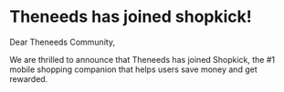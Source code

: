 # Theneeds has joined shopkick!

Dear Theneeds Community,

We are thrilled to announce that Theneeds has joined Shopkick, the #1 mobile shopping companion that helps users save money and get rewarded.
